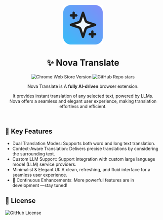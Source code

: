 <!-- markdownlint-configure-file {
  "MD013": {
    "code_blocks": false,
    "tables": false,
    "line_length": 120
  },
  "MD033": false,
  "MD041": false
} -->

<div align="center">
  <img src="assets/icon_128px.png" width="128" alt="Nova Translate" />

# ✨ Nova Translate

![Chrome Web Store Version][store-version-badge]
![GitHub Repo stars][repo-stars-badge]

Nova Translate is A **fully AI-driven** browser extension.

It provides instant translation of any selected text, powered by LLMs.<br />
Nova offers a seamless and elegant user experience, making translation effortless and efficient.

</div>

<br />

## 🚀 Key Features

- Dual Translation Modes: Supports both word and long text translation.
- Context-Aware Translation: Delivers precise translations by considering the surrounding text.
- Custom LLM Support: Support integration with custom large language model (LLM) service providers.
- Minimalist & Elegant UI: A clean, refreshing, and fluid interface for a seamless user experience.
- 🚧 Continuous Enhancements: More powerful features are in development —stay tuned!

## 📃 License

![GitHub License][license-badge]

[store-version-badge]: https://img.shields.io/chrome-web-store/v/mohpemfmgnpnikigjeopcnadediiogib?style=for-the-badge&logo=chromewebstore&logoColor=white&color=38bdf8&cacheSeconds=60
[repo-stars-badge]: https://img.shields.io/github/stars/yhlchao/nova-translate?style=for-the-badge&logo=github&color=818cf8&cacheSeconds=60
[license-badge]: https://img.shields.io/github/license/yhlchao/nova-translate?style=for-the-badge&color=14b8a6&cacheSeconds=60
